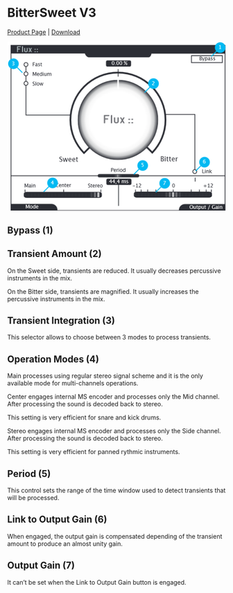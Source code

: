 # BitterSweet V3 
[Product Page](https://www.flux.audio/project/bittersweet-v3/) 
| [Download](https://flux.audio/download)

![](/include/Bittersweet_00.PNG)

## Bypass (1)

## Transient Amount (2)

On the Sweet side, transients are reduced. It usually decreases percussive instruments in the mix.

On the Bitter side, transients are magnified. It usually increases the percussive instruments in the mix.

## Transient Integration (3)

This selector allows to choose between 3 modes to process transients.

## Operation Modes (4)

Main processes using regular stereo signal scheme and it is the only available mode for multi-channels operations.

Center engages internal MS encoder and processes only the Mid channel. After processing the sound is decoded back to stereo.

This setting is very efficient for snare and kick drums.

Stereo engages internal MS encoder and processes only the Side channel. After processing the sound is decoded back to stereo.

This setting is very efficient for panned rythmic instruments.

## Period (5)

This control sets the range of the time window used to detect transients that will be processed.

## Link to Output Gain (6)

When engaged, the output gain is compensated depending of the transient amount to produce an almost unity gain.

## Output Gain (7)

It can’t be set when the Link to Output Gain button is engaged.